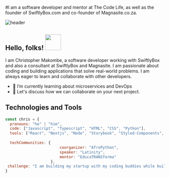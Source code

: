 #I am a software developer and mentor at The Code Life, as well as the founder of SwiftlyBox.com and co-founder of Magnasite.co.za.

![header](https://media.giphy.com/media/mGcNjsfWAjY5AEZNw6/giphy.gif)

## Hello, folks! <img src="https://media.giphy.com/media/ieyl9zmCjO4b4t6qoY/giphy.gif" width="50">

I am Christopher Makombe, a software developer working with SwiftlyBox and also a consultant at SwiftlyBox and Magnasite. I am passionate about coding and building applications that solve real-world problems. I am always eager to learn and collaborate with other developers.

- 🌱 I’m currently learning about microservices and DevOps
- 💬 Let's discuss how we can collaborate on your next project.

## Technologies and Tools

```javascript
const chris = {
  pronouns: "he" | "him",
  code: ["Javascript", "Typescript", "HTML", "CSS", "Python"],
  tools: ["React", "Nextjs", "Node", "Storybook", "Styled-Components", "Tailwindcss", "Netlify"],
  
  techCommunities: {
                        coorganizer: "AfroPython",
                        speaker: "Latinity",
                        mentor: "EducaTRANSforma"
                    },
 challenge: "I am building my startup with my coding buddies while building my portfolio."
}
